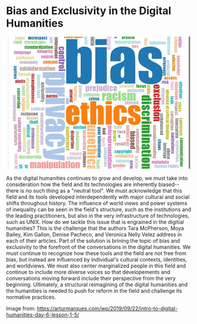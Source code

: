 # Bias and Exclusivity in the Digital Humanities

![Word Cloud on Bias and Ethics](bias_cloud.jpeg)

As the digital humanities continues to grow and develop, we must take into consideration how the field and its technologies are inherently biased--there is no such thing as a "neutral tool". We must acknowledge that this field and its tools developed interdependently with major cultural and social shifts throughout history. The influence of world views and power systems of inequality can be seen in the field's structure, such as the institutions and the leading practitioners, but also in the very infrastructure of technologies, such as UNIX. How do we tackle this issue that is engrained in the digitial humanities? This is the challenge that the authors Tara McPherson, Moya Bailey, Kim Gallon, Denise Pacheco, and Veronica Nelly Velez address in each of their articles. Part of the solution is brining the topic of bias and exclusivity to the forefront of the conversations in the digital humanities. We must continue to recognize how these tools and the field are not free from bias, but instead are influenced by individual's cultural contexts, identities, and worldviews. We must also center marginalized people in this field and continue to include more diverse voices so that developements and conversations moving forward include their perspective from the very beginning. Ultimately, a structural reimagining of the digital humanities and the humanities is needed to push for reform in the field and challenge its normative practices.


Image from: https://arturmarques.com/wp/2019/09/22/intro-to-digital-humanities-day-6-lesson-1-5/ 
